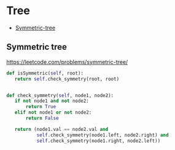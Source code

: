  # Tree

+ [Symmetric-tree](#symmetric-tree)

 ## Symmetric tree

 https://leetcode.com/problems/symmetric-tree/ 

 ```python
def isSymmetric(self, root):
    return self.check_symmetry(root, root)


def check_symmetry(self, node1, node2):
    if not node1 and not node2:
        return True
    elif not node1 or not node2:
        return False

    return (node1.val == node2.val and
            self.check_symmetry(node1.left, node2.right) and
            self.check_symmetry(node1.right, node2.left))

 ```